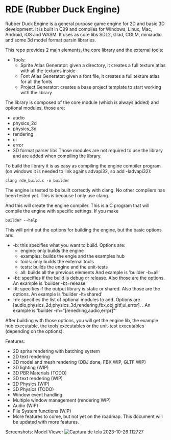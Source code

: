 # RDE (Rubber Duck Engine)

Rubber Duck Engine is a general purpose game engine for 2D and basic 3D development. It is built in C99 and compiles for Windows, Linux, Mac, Android, iOS and WASM. It uses as core libs SDL2, Glad, CGLM, miniaudio and some 3d model format parsin libraries.

This repo provides 2 main elements, the core library and the external tools:
  - Tools:
    - Sprite Atlas Generator: given a directory, it creates a full texture atlas with all the textures inside
    - Font Atlas Generator: given a font file, it creates a full texture atlas for all the fonts
    - Project Generator: creates a base project template to start working with the library

The library is composed of the core module (which is always added) and optional modules, those are:
  - audio
  - physics_2d
  - physics_3d
  - rendering
  - ui
  - error
  - 3D format parser libs
Those modules are not required to use the library and are added when compiling the library.

To build the library it is as easy as compiling the engine compiler program (on windows it is needed to link agains advapi32, so add -ladvapi32):
```
clang rde_build.c -o builder
```
The engine is tested to be built correctly with clang. No other compilers has been tested yet. This is because I only use clang.

And this will create the engine compiler. This is a C program that will compile the engine with specific settings. If you make
```
builder --help
```
This will print out the options for building the engine, but the basic options are:
  - -b: this specifies what you want to build. Options are:
    - engine: only builds the engine
    - examples: builds the engie and the examples hub
    - tools: only builds the external tools
    - tests: builds the engine and the unit-tests
    - all: builds all the previous elements
    And example is 'builder -b=all'
  - -bt: specifies if the build is debug or release. Also those are the options. An example is 'builder -bt=release'
  - -lt: specifies if the output library is static or shared. Also those are the options. An example is 'builder -lt=shared'
  - -m: specifies the list of optional modules to add. Options are [audio,physics_2d,physics_3d,rendering,fbx,obj,gltf,ui,error]. . An example is 'builder -m="[renedring,audio,errpr]"'

After building with those options, you will get the engine lib, the example hub executable, the tools executables or the unit-test executables (depending on the options).

Features:
  - 2D sprite rendering with batching system
  - 2D text rendering
  - 3D model and mesh rendering (OBJ done, FBX WIP, GLTF WIP)
  - 3D lighting (WIP)
  - 3D PBR Materials (TODO)
  - 3D text rendering (WIP)
  - 2D Physics (WIP)
  - 3D Physics (TODO)
  - Window event handling
  - Multiple window management (rendering WIP)
  - Audio (WIP)
  - File System functions (WIP)
  - More features to come, but not yet on the roadmap. This document will be updated with more features.

Screenshots:
Model Viewer
![Captura de tela 2023-10-26 112727](https://github.com/bovacu/RDE/assets/36163709/b6a98d0e-117d-48a6-a90a-013601d18ce3)


